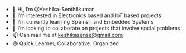 - 👋 Hi, I’m @Keshika-Senthilkumar
- 👀 I’m interested in Electronics based and IoT based projects
- 🌱 I’m currently learning Spanish and Embedded Systems
- 💞️ I’m looking to collaborate on projects that involve social problems
- 📫 Can mail me at keshikasense@gmail.com
- 😄 Quick Learner, Collaborative, Organized
<!---
Keshika-Senthilkumar/Keshika-Senthilkumar is a ✨ special ✨ repository because its `README.md` (this file) appears on your GitHub profile.
You can click the Preview link to take a look at your changes.
--->
